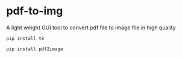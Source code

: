 # pdf-to-img
A light weight GUI tool to convert pdf file to image file in high quality

```
pip install tk
```

```
pip install pdf2image
```

